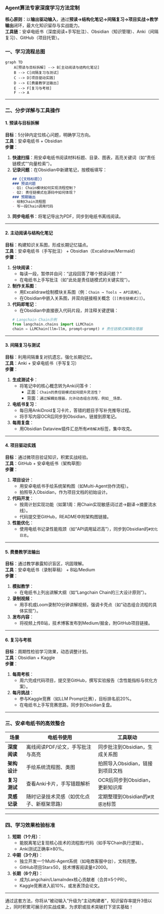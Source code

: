 
### **Agent算法专家深度学习方法定制**  
**核心原则**：以**输出驱动输入**，通过**预读→结构化笔记→间隔复习→项目实战→教学输出**闭环，最大化知识留存与实战能力。  
**工具链**：安卓电纸书（深度阅读+手写批注）、Obsidian（知识管理）、Anki（间隔复习）、GitHub（项目托管）。  


### **一、学习流程总图**  
```mermaid  
graph TD  
    A[预读与目标拆解] --> B[主动阅读与结构化笔记]  
    B --> C[间隔复习与测试]  
    C --> D[项目驱动实践]  
    D --> E[费曼教学法输出]  
    E --> F[复习与考核]  
    F --> A  
```  

---

### **二、分步详解与工具操作**  
#### **1. 预读与目标拆解**  
**目标**：5分钟内定位核心问题，明确学习方向。  
**工具**：安卓电纸书 + Obsidian  
**步骤**：  
1. **快速扫描**：用安卓电纸书阅读材料标题、目录、图表，高亮关键词（如“责任链模式”“向量检索”）。  
2. **记录问题**：在Obsidian中新建笔记，按模板填写：  
   ```markdown  
   ## {{文档标题}}  
   ### 预读问题  
   - Q1: Chain模块如何实现流程控制？  
   - Q2: 责任链模式在源码中如何体现？  
   ### 预期输出  
   - 绘制Chain流程图  
   - 写一段Chain调用代码  
   ```  
3. **同步电纸书**：将笔记导出为PDF，同步到电纸书离线阅读。  

---

#### **2. 主动阅读与结构化笔记**  
**目标**：构建知识关系图，形成长期记忆锚点。  
**工具**：安卓电纸书（手写批注） + Obsidian（Excalidraw/Mermaid）  
**步骤**：  
1. **分块阅读**：  
   - 每读一段，暂停并自问：“这段回答了哪个预读问题？”  
   - 在电纸书上手写批注（如“此处是责任链模式的关键实现”）。  
2. **制作关系图**：  
   - 用Excalidraw绘制模块关系图（例：`Chain → Tools → API调用`）。  
   - 在Obsidian中嵌入关系图，并双向链接相关概念（`[[责任链模式]]`）。  
3. **代码即笔记**：  
   - 在Obsidian中直接嵌入代码片段，并注释关键逻辑：  
   ```python  
   # Langchain Chain示例  
   from langchain.chains import LLMChain  
   chain = LLMChain(llm=llm, prompt=prompt) # 责任链模式解耦处理器  
   ```  

---

#### **3. 间隔复习与测试**  
**目标**：利用间隔重复对抗遗忘，强化长期记忆。  
**工具**：Anki + 安卓电纸书（手写复习）  
**步骤**：  
1. **生成测试卡**：  
   - 将笔记中的核心概念转为Anki问答卡：  
     - 正面：`Chain的责任链模式如何提升灵活性？`  
     - 背面：`通过解耦处理器，允许动态组合流程，例如__场景。`  
2. **电纸书复习**：  
   - 每日用AnkiDroid复习卡片，答错的题目手写补充推导过程。  
   - 将手写内容OCR后同步到Obsidian，链接到原笔记。  
3. **每周复盘**：  
   - 用Obsidian Dataview插件汇总所有`#待解决`标签，集中攻克。  

---

#### **4. 项目驱动实践**  
**目标**：通过微项目验证知识，积累实战经验。  
**工具**：GitHub + 安卓电纸书（架构草图）  
**步骤**：  
1. **项目设计**：  
   - 用安卓电纸书手绘系统架构图（如Multi-Agent协作流程）。  
   - 拍照导入Obsidian，作为项目文档的初始设计。  
2. **代码开发**：  
   - 按周计划实现功能（如第1周：用Chain实现敏感词过滤→翻译→摘要流水线）。  
   - 代码提交至GitHub，README中附架构图链接。  
3. **性能优化**：  
   - 使用电纸书记录性能瓶颈（如“API调用延迟高”），同步到Obsidian的`#优化日志`。  

---

#### **5. 费曼教学法输出**  
**目标**：通过教学暴露知识盲区，巩固理解。  
**工具**：安卓电纸书（录制草稿） + B站/Medium  
**步骤**：  
1. **模拟教学**：  
   - 在电纸书上列出讲解大纲（如“Langchain Chain的三大设计原则”）。  
2. **录制视频**：  
   - 用手机或Loom录制10分钟讲解视频，强调卡壳点（如“动态组合流程的具体实现”）。  
3. **发布内容**：  
   - 将视频上传B站，技术博客发布到Medium/掘金，附GitHub项目链接。  

---

#### **6. 复习与考核**  
**目标**：周期性检验学习效果，动态调整计划。  
**工具**：Obsidian + Kaggle  
**步骤**：  
1. **每周考核**：  
   - 周六完成代码项目，提交至GitHub，撰写实验报告（含性能指标与优化方案）。  
2. **每月挑战**：  
   - 参与Kaggle竞赛（如LLM Prompt比赛），目标排名前20%。  
   - 在电纸书上手写竞赛思路，同步到Obsidian复盘。  

---

### **三、安卓电纸书的高效整合**  
| **场景**               | **电纸书使用**                              | **工具联动**                              |  
|------------------------|--------------------------------------------|------------------------------------------|  
| **深度阅读**           | 离线阅读PDF/论文，手写批注与高亮            | 同步批注到Obsidian，生成关系图            |  
| **架构设计**           | 手绘系统流程图、类图                        | 拍照导入Obsidian，链接到项目文档          |  
| **复习测试**           | 查看Anki卡片，手写错题解析                  | OCR后同步到Obsidian，更新知识库           |  
| **灵感记录**           | 随时记录技术灵感（如优化点子、新框架思路）  | 定期整理到Obsidian的`#灵感池`标签         |  

---

### **四、学习效果检验标准**  
1. **短期（1个月）**：  
   - 能脱离笔记复现核心技术的流程图/代码（如手写Chain执行逻辑）。  
   - Anki测试正确率≥80%。  
2. **中期（3个月）**：  
   - 独立开发一个Multi-Agent系统（如电商客服中台），文档完整。  
   - GitHub项目Star≥50，技术博客阅读量≥2000。  
3. **长期（6个月）**：  
   - 成为Langchain/LlamaIndex核心贡献者（合并≥5个PR）。  
   - Kaggle竞赛进入前10%，或发表顶会论文。  

---

通过这套方法，你将从“被动输入”升级为“主动构建者”，知识留存率提升3倍以上，同时积累可展示的实战成果，为求职或技术突破打下坚实基础！